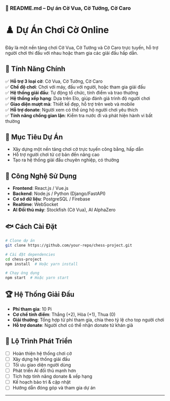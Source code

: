 ### 📌 **README.md – Dự án Cờ Vua, Cờ Tướng, Cờ Caro**  

# ♟️ Dự Án Chơi Cờ Online  
Đây là một nền tảng chơi Cờ Vua, Cờ Tướng và Cờ Caro trực tuyến, hỗ trợ người chơi thi đấu với nhau hoặc tham gia các giải đấu hấp dẫn.  

## 🚀 **Tính Năng Chính**  
✅ **Hỗ trợ 3 loại cờ**: Cờ Vua, Cờ Tướng, Cờ Caro  
✅ **Chế độ chơi**: Chơi với máy, đấu với người, hoặc tham gia giải đấu  
✅ **Hệ thống giải đấu**: Tự động tổ chức, tính điểm và trao thưởng  
✅ **Hệ thống xếp hạng**: Dựa trên Elo, giúp đánh giá trình độ người chơi  
✅ **Giao diện mượt mà**: Thiết kế đẹp, hỗ trợ trên web và mobile  
✅ **Hỗ trợ donate**: Người xem có thể ủng hộ người chơi yêu thích  
✅ **Tính năng chống gian lận**: Kiểm tra nước đi và phát hiện hành vi bất thường  

## 🎯 **Mục Tiêu Dự Án**  
- Xây dựng một nền tảng chơi cờ trực tuyến công bằng, hấp dẫn  
- Hỗ trợ người chơi từ cơ bản đến nâng cao  
- Tạo ra hệ thống giải đấu chuyên nghiệp, có thưởng  

## 🔧 **Công Nghệ Sử Dụng**  
- **Frontend**: React.js / Vue.js  
- **Backend**: Node.js / Python (Django/FastAPI)  
- **Cơ sở dữ liệu**: PostgreSQL / Firebase  
- **Realtime**: WebSocket  
- **AI Đối thủ máy**: Stockfish (Cờ Vua), AI AlphaZero  

## 🐟 **Cách Cài Đặt**  
```bash
# Clone dự án
git clone https://github.com/your-repo/chess-project.git

# Cài đặt dependencies
cd chess-project
npm install  # Hoặc yarn install

# Chạy ứng dụng
npm start  # Hoặc yarn start
```

## 🏆 **Hệ Thống Giải Đấu**  
- **Phí tham gia**: 10 Pi  
- **Cơ chế tính điểm**: Thắng (+2), Hòa (+1), Thua (0)  
- **Giải thưởng**: Tổng hợp từ phí tham gia, chia theo tỷ lệ cho top người chơi  
- **Hỗ trợ donate**: Người chơi có thể nhận donate từ khán giả  

## 📌 **Lộ Trình Phát Triển**  
- [ ] Hoàn thiện hệ thống chơi cờ  
- [ ] Xây dựng hệ thống giải đấu  
- [ ] Tối ưu giao diện người dùng  
- [ ] Phát triển AI đối thủ mạnh hơn  
- [ ] Tích hợp tính năng donate & xếp hạng  
- [ ] Kế hoạch bảo trì & cập nhật  
- [ ] Hướng dẫn đóng góp và tham gia dự án  

---


